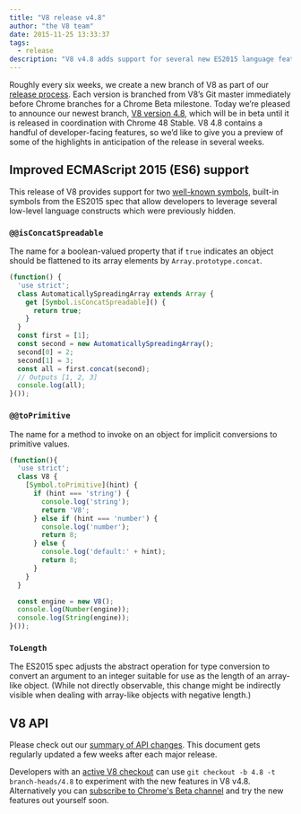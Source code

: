 ```yaml
---
title: "V8 release v4.8"
author: "the V8 team"
date: 2015-11-25 13:33:37
tags:
  - release
description: "V8 v4.8 adds support for several new ES2015 language features."
---
```

Roughly every six weeks, we create a new branch of V8 as part of our [release process](/docs/release-process). Each version is branched from V8’s Git master immediately before Chrome branches for a Chrome Beta milestone. Today we’re pleased to announce our newest branch, [V8 version 4.8](https://chromium.googlesource.com/v8/v8.git/+log/branch-heads/4.8), which will be in beta until it is released in coordination with Chrome 48 Stable. V8 4.8 contains a handful of developer-facing features, so we’d like to give you a preview of some of the highlights in anticipation of the release in several weeks.

<!--truncate-->
## Improved ECMAScript 2015 (ES6) support

This release of V8 provides support for two [well-known symbols](https://developer.mozilla.org/en-US/docs/Web/JavaScript/Reference/Global_Objects/Symbol#Well-known_symbols), built-in symbols from the ES2015 spec that allow developers to leverage several low-level language constructs which were previously hidden.

### `@@isConcatSpreadable`

The name for a boolean-valued property that if `true` indicates an object should be flattened to its array elements by `Array.prototype.concat`.

```js
(function() {
  'use strict';
  class AutomaticallySpreadingArray extends Array {
    get [Symbol.isConcatSpreadable]() {
      return true;
    }
  }
  const first = [1];
  const second = new AutomaticallySpreadingArray();
  second[0] = 2;
  second[1] = 3;
  const all = first.concat(second);
  // Outputs [1, 2, 3]
  console.log(all);
}());
```

### `@@toPrimitive`

The name for a method to invoke on an object for implicit conversions to primitive values.

```js
(function(){
  'use strict';
  class V8 {
    [Symbol.toPrimitive](hint) {
      if (hint === 'string') {
        console.log('string');
        return 'V8';
      } else if (hint === 'number') {
        console.log('number');
        return 8;
      } else {
        console.log('default:' + hint);
        return 8;
      }
    }
  }

  const engine = new V8();
  console.log(Number(engine));
  console.log(String(engine));
}());
```

### `ToLength`

The ES2015 spec adjusts the abstract operation for type conversion to convert an argument to an integer suitable for use as the length of an array-like object. (While not directly observable, this change might be indirectly visible when dealing with array-like objects with negative length.)

## V8 API

Please check out our [summary of API changes](https://docs.google.com/document/d/1g8JFi8T_oAE_7uAri7Njtig7fKaPDfotU6huOa1alds/edit). This document gets regularly updated a few weeks after each major release.

Developers with an [active V8 checkout](https://v8.dev/docs/source-code#using-git) can use `git checkout -b 4.8 -t branch-heads/4.8` to experiment with the new features in V8 v4.8. Alternatively you can [subscribe to Chrome's Beta channel](https://www.google.com/chrome/browser/beta.html) and try the new features out yourself soon.

